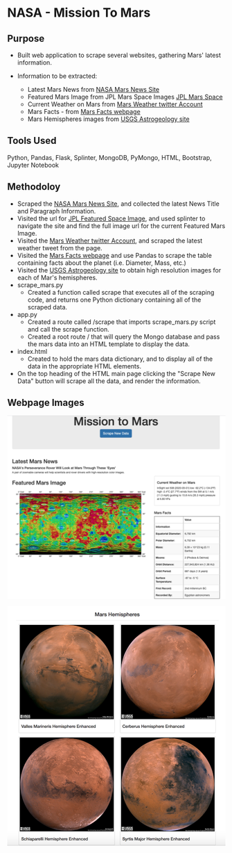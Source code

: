 # NASA - Mission To Mars 


## Purpose

* Built web application to scrape several websites, gathering Mars' latest information. 

* Information to be extracted:
    - Latest Mars News from [NASA Mars News Site](https://mars.nasa.gov/news/)
    - Featured Mars Image from JPL Mars Space Images [JPL Mars Space](https://www.jpl.nasa.gov/spaceimages/?search=&category=Mars)
    - Current Weather on Mars from [Mars Weather twitter Account](https://twitter.com/marswxreport?lang=en)
    - Mars Facts - from [Mars Facts webpage](https://space-facts.com/mars/)
    - Mars Hemispheres images from [USGS Astrogeology site](https://astrogeology.usgs.gov/search/results?q=hemisphere+enhanced&k1=target&v1=Mars)

## Tools Used
Python, Pandas, Flask, Splinter, MongoDB, PyMongo, HTML, Bootstrap, Jupyter Notebook

## Methodoloy

* Scraped the [NASA Mars News Site](https://mars.nasa.gov/news/), and collected the latest News Title and Paragraph Information. 
*  Visited the url for [JPL Featured Space Image](https://www.jpl.nasa.gov/spaceimages/?search=&category=Mars), and used splinter to navigate the site and find the full image url for the current Featured Mars Image. 
* Visited the [Mars Weather twitter Account](https://twitter.com/marswxreport?lang=en), and scraped the latest weather tweet from the page. 
* Visited the [Mars Facts webpage](https://space-facts.com/mars/) and use Pandas to scrape the table containing facts about the planet (i.e. Diameter, Mass, etc.) 
* Visited the [USGS Astrogeology site](https://astrogeology.usgs.gov/search/results?q=hemisphere+enhanced&k1=target&v1=Mars) to obtain high resolution images for each of Mar's hemispheres.
* scrape_mars.py 
    - Created a function called scrape that executes all of the scraping code, and returns one Python dictionary containing all of the scraped data.
* app.py
    - Created a route called /scrape that imports scrape_mars.py script and call the scrape function.
    - Created a root route / that will query the Mongo database and pass the mars data into an HTML template to display the data.
* index.html 
    - Created to hold the mars data dictionary, and to display all of the data in the appropriate HTML elements.
* On the top heading of the HTML main page clicking the "Scrape New Data" button will scrape all the data, and render the information. 

## Webpage Images

![Mission to Mars](Mission_to_Mars/Images/Mission_to_mars.png)

![Mission to Mars](Mission_to_Mars/Images/Mars_images.png)



